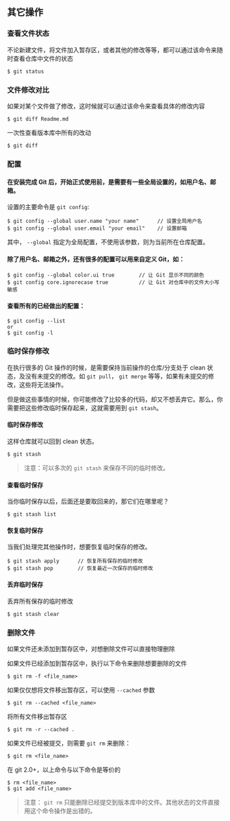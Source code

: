 ## 其它操作

### 查看文件状态

不论新建文件，将文件加入暂存区，或者其他的修改等等，都可以通过该命令来随时查看仓库中文件的状态

```
$ git status
```


### 文件修改对比

如果对某个文件做了修改，这时候就可以通过该命令来查看具体的修改内容

```
$ git diff Readme.md
```

一次性查看版本库中所有的改动

```
$ git diff
```


### 配置

#### 在安装完成 Git 后，开始正式使用前，是需要有一些全局设置的，如用户名、邮箱。

设置的主要命令是 `git config`:

```
$ git config --global user.name "your name"      // 设置全局用户名
$ git config --global user.email "your email"    // 设置邮箱
```

其中， `--global` 指定为全局配置，不使用该参数，则为当前所在仓库配置。

#### 除了用户名、邮箱之外，还有很多的配置可以用来自定义 Git，如：

```
$ git config --global color.ui true        // 让 Git 显示不同的颜色
$ git config core.ignorecase true          // 让 Git 对仓库中的文件大小写敏感
```

#### 查看所有的已经做出的配置：

```
$ git config --list
or
$ git config -l
```


### 临时保存修改

在执行很多的 Git 操作的时候，是需要保持当前操作的仓库/分支处于 clean 状态，及没有未提交的修改。如 `git pull`， `git merge` 等等，如果有未提交的修改，这些将无法操作。

但是做这些事情的时候，你可能修改了比较多的代码，却又不想丢弃它。那么，你需要把这些修改临时保存起来，这就需要用到 `git stash`。

#### 临时保存修改

这样仓库就可以回到 clean 状态。

```
$ git stash
```

> 注意：可以多次的 `git stash` 来保存不同的临时修改。

#### 查看临时保存

当你临时保存以后，后面还是要取回来的，那它们在哪里呢？

```
$ git stash list
```

#### 恢复临时保存

当我们处理完其他操作时，想要恢复临时保存的修改。

```
$ git stash apply      // 恢复所有保存的临时修改
$ git stash pop        // 恢复最近一次保存的临时修改
```

#### 丢弃临时保存

丢弃所有保存的临时修改

```
$ git stash clear
```


### 删除文件

如果文件还未添加到暂存区中，对想删除文件可以直接物理删除

如果文件已经添加到暂存区中，执行以下命令来删除想要删除的文件

```
$ git rm -f <file_name>
```

如果仅仅想将文件移出暂存区，可以使用 `--cached` 参数

```
$ git rm --cached <file_name>
```

将所有文件移出暂存区

```
$ git rm -r --cached .
```

如果文件已经被提交，则需要 `git rm` 来删除：

```
$ git rm <file_name>
```

在 git 2.0+，以上命令与以下命令是等价的

```
$ rm <file_name>
$ git add <file_name>
```

> 注意： `git rm` 只能删除已经提交到版本库中的文件。其他状态的文件直接用这个命令操作是出错的。

